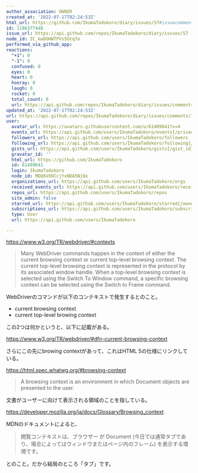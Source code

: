 ```yaml
---
author_association: OWNER
created_at: '2022-07-17T02:24:53Z'
html_url: https://github.com/IkumaTadokoro/diary/issues/57#issuecomment-1186377448
id: 1186377448
issue_url: https://api.github.com/repos/IkumaTadokoro/diary/issues/57
node_id: IC_kwDOHWTPVs5Gtq7o
performed_via_github_app: 
reactions:
  "+1": 0
  "-1": 0
  confused: 0
  eyes: 0
  heart: 0
  hooray: 0
  laugh: 0
  rocket: 0
  total_count: 0
  url: https://api.github.com/repos/IkumaTadokoro/diary/issues/comments/1186377448/reactions
updated_at: '2022-07-17T02:24:53Z'
url: https://api.github.com/repos/IkumaTadokoro/diary/issues/comments/1186377448
user:
  avatar_url: https://avatars.githubusercontent.com/u/61409641?v=4
  events_url: https://api.github.com/users/IkumaTadokoro/events{/privacy}
  followers_url: https://api.github.com/users/IkumaTadokoro/followers
  following_url: https://api.github.com/users/IkumaTadokoro/following{/other_user}
  gists_url: https://api.github.com/users/IkumaTadokoro/gists{/gist_id}
  gravatar_id: ''
  html_url: https://github.com/IkumaTadokoro
  id: 61409641
  login: IkumaTadokoro
  node_id: MDQ6VXNlcjYxNDA5NjQx
  organizations_url: https://api.github.com/users/IkumaTadokoro/orgs
  received_events_url: https://api.github.com/users/IkumaTadokoro/received_events
  repos_url: https://api.github.com/users/IkumaTadokoro/repos
  site_admin: false
  starred_url: https://api.github.com/users/IkumaTadokoro/starred{/owner}{/repo}
  subscriptions_url: https://api.github.com/users/IkumaTadokoro/subscriptions
  type: User
  url: https://api.github.com/users/IkumaTadokoro

---
```

https://www.w3.org/TR/webdriver/#contexts

> Many WebDriver commands happen in the context of either the current browsing context or current top-level browsing context. The current top-level browsing context is represented in the protocol by its associated window handle. When a top-level browsing context is selected using the Switch To Window command, a specific browsing context can be selected using the Switch to Frame command.

WebDriverのコマンドが以下のコンテキストで発生するとのこと。

- current browsing context
- current top-level browing context

この2つは何かというと、以下に記載がある。

https://www.w3.org/TR/webdriver/#dfn-current-browsing-context

さらにこの先にbrowing contextがあって、これはHTML 5の仕様にリンクしている。

https://html.spec.whatwg.org/#browsing-context

> A browsing context is an environment in which Document objects are presented to the user.

文書がユーザーに向けて表示される領域のことを指している。

https://developer.mozilla.org/ja/docs/Glossary/Browsing_context

MDNのドキュメントによると、

> 閲覧コンテキストは、ブラウザー が Document (今日では通常タブであり、場合によってはウィンドウまたはページ内のフレーム) を表示する環境です。

とのこと。だから結局のところ「タブ」です。

